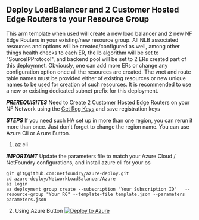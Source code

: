 
## Deploy LoadBalancer and 2 Customer Hosted Edge Routers to your Resource Group
This arm template when used will create a new load balancer and 2 new NF Edge Routers in your existing/new resource group. All NLB associated resources and options will be created/configured as well, among other things health checks to each ER, the lb algorithm will be set to "SourceIPProtocol", and backend pool will be set to 2 ERs created part of this deploymnet. Obviously, one can add more ERs or change any configuration option once all the resources are created. The vnet and route table names must be provided either of existing resources or new unique names to be used for creation of such resources. It is recommended to use a new or existing dedicated subnet prefix for this deployment.

***PREREQUISITES***
    Need to Create 2 Customer Hosted Edge Routers on your NF Network using the [Get Reg Keys](https://nfconsole.io/login) and save registration keys

***STEPS***
    If you need such HA set up in more than one region, you can rerun it more than once. Just don't forget to change the region name. You can use Azure Cli or Azure Button.

1. az cli

***IMPORTANT***
    Update the parameters file to match your Azure Cloud / NetFoundry configurations, and install azure cli for your os

```
git git@github.com:netfoundry/azure-deploy.git
cd azure-deploy/NetworkLoadBalancer/Azure
az login
az deployment group create --subscription "Your Subscription ID"   --resource-group "Your RG" --template-file template.json --parameters parameters.json
```
2. Using Azure Button
[![Deploy to Azure](https://azurecomcdn.azureedge.net/mediahandler/acomblog/media/Default/blog/deploybutton.png)](https://portal.azure.com/#create/Microsoft.Template/uri/https%3A%2F%2Fraw.githubusercontent.com%2FNetFoundry%2Fazure-deploy%2FNetworkLoadBalancer%2FAzure%2Ftemplate.json)

